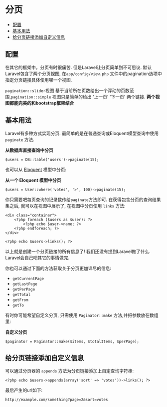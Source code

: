 # 分页

- [配置](#configuration)
- [基本用法](#usage)
- [给分页链接添加自定义信息](#appending-to-pagination-links)

<a name="configuration"></a>
## 配置

在其它的框架中，分页有时很痛苦. 但是Laravel让分页简单到不可思议. 默认Laravel包含了两个分页视图, 在`app/config/view.php` 文件中的pagination选项中指定分页链接具体使用哪一个视图.

`pagination::slider`视图 基于当前所在页数给出一个浮动的页数范围,`pagination::simple` 视图只是简单的给出 '上一页' '下一页' 两个链接. **两个视图都能完美的和bootstrap框架结合**

<a name="usage"></a>
## 基本用法

Laravel有多种方式实现分页. 最简单的是在普通查询或Eloquent模型查询中使用 `paginate` 方法.

**从数据库直接查询中分页**

	$users = DB::table('users')->paginate(15);

也可以从 [Eloquent](/docs/eloquent) 模型中分页:

**从一个 Eloquent 模型中分页**

	$users = User::where('votes', '>', 100)->paginate(15);

你只需要吧每页查询的记录数传给`paginate`方法即可. 在获得包含分页的查询结果集之后, 就可以在视图中展示了, 在视图中分页使用 `links` 方法:

	<div class="container">
		<?php foreach ($users as $user): ?>
			<?php echo $user->name; ?>
		<?php endforeach; ?>
	</div>

	<?php echo $users->links(); ?>

以上就是创建一个分页链接的所有信息了! 我们还没有提到Laravel做了什么. Laravel会自己吧其它的事情做完.

你也可以通过下面的方法获取关于分页更加详尽的信息:

- `getCurrentPage`
- `getLastPage`
- `getPerPage`
- `getTotal`
- `getFrom`
- `getTo`

有时你可能希望自定义分页, 只需使用 `Paginator::make` 方法,并把参数放在数组里:

**自定义分页**

	$paginator = Paginator::make($items, $totalItems, $perPage);

<a name="appending-to-pagination-links"></a>
## 给分页链接添加自定义信息

可以通过分页器的 `appends` 方法为分页链接添加上自定查询字符串:

	<?php echo $users->appends(array('sort' => 'votes'))->links(); ?>

最后产生的url如下:

	http://example.com/something?page=2&sort=votes
